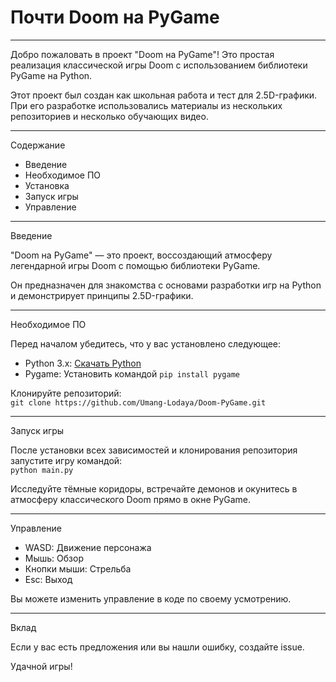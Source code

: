 # **Почти Doom на PyGame**

<hr>
Добро пожаловать в проект "Doom на PyGame"! Это простая реализация классической игры Doom с использованием библиотеки PyGame на Python.

Этот проект был создан как школьная работа и тест для 2.5D-графики. При его разработке использовались материалы из нескольких репозиториев и несколько обучающих видео.

<hr>
Содержание

- Введение
- Необходимое ПО
- Установка
- Запуск игры
- Управление

<hr>
Введение

"Doom на PyGame" — это проект, воссоздающий атмосферу легендарной игры Doom с помощью библиотеки PyGame.

Он предназначен для знакомства с основами разработки игр на Python и демонстрирует принципы 2.5D-графики.

<hr>
Необходимое ПО

Перед началом убедитесь, что у вас установлено следующее:

- Python 3.x: [Скачать Python](https://www.python.org/downloads/)
- Pygame: Установить командой `pip install pygame`

Клонируйте репозиторий:  
`git clone https://github.com/Umang-Lodaya/Doom-PyGame.git`

<hr>
Запуск игры

После установки всех зависимостей и клонирования репозитория запустите игру командой:  
`python main.py`

Исследуйте тёмные коридоры, встречайте демонов и окунитесь в атмосферу классического Doom прямо в окне PyGame.

<hr>
Управление

- WASD: Движение персонажа
- Мышь: Обзор
- Кнопки мыши: Стрельба
- Esc: Выход

Вы можете изменить управление в коде по своему усмотрению.

<hr>
Вклад

Если у вас есть предложения или вы нашли ошибку, создайте issue.

Удачной игры!
